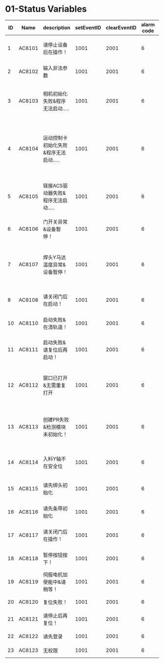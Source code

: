 # 01-Status Variables

| ID | Name   | description                        | setEventID | clearEventID | alarm code | Text                                                        |
|----|--------|-------------------------------------|------------|--------------|------------|-------------------------------------------------------------|
| 1  | AC8101 | 请停止设备后在操作！               | 1001       | 2001         | 6          | Please stop the device before proceeding!                  |
| 2  | AC8102 | 输入非法参数                        | 1001       | 2001         | 6          | Entering illegal parameters                                |
| 3  | AC8103 | 相机初始化失败&程序无法启动.....  | 1001       | 2001         | 6          | Camera initialization failed& program cannot start....     |
| 4  | AC8104 | 运动控制卡初始化失败&程序无法启动..... | 1001  | 2001         | 6          | The initialization of the motion control card failed& and the program cannot start.... |
| 5  | AC8105 | 链接ACS驱动器失败&程序无法启动.....  | 1001   | 2001         | 6          | Failed to link ACS drive& program cannot start....        |
| 6  | AC8106 | 门开关异常&设备暂停！                | 1001   | 2001         | 6          | Door switch abnormal& device paused!                       |
| 7  | AC8107 | 焊头Y马达温度异常&设备暂停！         | 1001   | 2001         | 6          | Abnormal temperature of welding head Y motor& equipment paused! |
| 8  | AC8108 | 请关闭门后在启动！                    | 1001   | 2001         | 6          | Please close the door before starting!                     |
| 10 | AC8110 | 启动失败&在清轨道！                  | 1001   | 2001         | 6          | Start failed& clearing the track!                          |
| 11 | AC8111 | 启动失败&请复位后再启动！            | 1001   | 2001         | 6          | Startup failed& please reset before restarting!            |
| 12 | AC8112 | 窗口已打开&无需重复打开               | 1001   | 2001         | 6          | The window is already open& there is no need to open it again |
| 13 | AC8113 | 创建PR失败&检测模块未初始化！        | 1001   | 2001         | 6          | Failed to create PR& the detection module is not initialized! |
| 14 | AC8114 | 入料Y轴不在安全位                     | 1001   | 2001         | 6          | Feed Y-axis not in safe position                           |
| 15 | AC8115 | 请先绑头初始化                        | 1001   | 2001         | 6          | Please bind the header first for initialization            |
| 16 | AC8116 | 请先条带初始化                        | 1001   | 2001         | 6          | Please initialize the stripe first                         |
| 17 | AC8117 | 请关闭门后在操作！                    | 1001   | 2001         | 6          | Please close the door before proceeding!                   |
| 18 | AC8118 | 暂停按钮按下！                        | 1001   | 2001         | 6          | Pause button pressed!                                      |
| 19 | AC8119 | 伺服电机加使能中&请稍等！            | 1001   | 2001         | 6          | Servo motor enable& please wait!                           |
| 20 | AC8120 | 复位失败！                            | 1001   | 2001         | 6          | Reset failed!                                              |
| 21 | AC8121 | 请停止后再复位！                      | 1001   | 2001         | 6          | Please stop before resetting!                              | 
| 22 | AC8122 | 请先登录                              | 1001   | 2001         | 6          | Please log in first                                        |
| 23 | AC8123 | 无权限                                | 1001   | 2001         | 6          | No permissions                                             |

